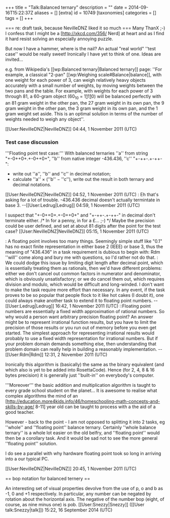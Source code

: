 +++
title = "Talk:Balanced ternary"
description = ""
date = 2014-09-16T15:22:37Z
aliases = []
[extra]
id = 10749
[taxonomies]
categories = []
tags = []
+++

=== re: draft task, because NevilleDNZ liked it so much ===
Many ThanX ;-) I confess that I might be a [http://xkcd.com/356/ Nerd] at heart and as I find it hard resist solving an especially annoying puzzle. 

But now I have a hammer, where is the nail? An actual "real world" ''test case'' would be really sweet!  Ironically I have yet to think of one.  Ideas are invited...

e.g. from Wikipedia's [[wp:Balanced ternary|Balanced ternary]] page: ''For example, a classical "2-pan" [[wp:Weighing scale#Balance|balance]], with one weight for each power of 3, can weigh relatively heavy objects accurately with a small number of weights, by moving weights between the two pans and the table. For example, with weights for each power of 3 through 81, a 60-gram object (60<sub>10</sub> = 1<u>1</u>1<u>1</u>0) will be balanced perfectly with an 81 gram weight in the other pan, the 27 gram weight in its own pan, the 9 gram weight in the other pan, the 3 gram weight in its own pan, and the 1 gram weight set aside. This is an optimal solution in terms of the number of weights needed to weigh any object''.

[[User:NevilleDNZ|NevilleDNZ]] 04:44, 1 November 2011 (UTC)


###  Test case discussion 

'''Floating point test case:''' With balanced ternaries ''a'' from string "+-0++0+.+-0++0+", ''b'' from native integer -436.436, ''c'' "+-++-.+-++-":
* write out ''a'', ''b'' and ''c'' in decimal notation;
* calculate ''a'' × (''b'' − ''c''), write out the result in both ternary and decimal notations.

[[User:NevilleDNZ|NevilleDNZ]] 04:52, 1 November 2011 (UTC)
: Eh that's asking for a lot of trouble.  -436.436 decimal doesn't actually termintate in base 3. --[[User:Ledrug|Ledrug]] 04:59, 1 November 2011 (UTC)

I suspect that "+-0++0+.+-0++0+" and "+-++-.+-++-"  in decimal don't terminate either. /* In for a penny, in for a £... ;-) */ Maybe the precision could be user defined, and set at about 81 digits after the point for the test case? [[User:NevilleDNZ|NevilleDNZ]] 05:15, 1 November 2011 (UTC)

: A floating point involves too many things.  Seemingly simple stuff like "0.1" has no exact finite representation in either base 2 (IEEE) or base 3, thus the meaning of "436.436" in a task requirement is dubious to begin with: Rdm ''will'' come along and bury me with questions, so I'd rather not do that.
: We could dodge this issue by limiting digit length after decimal point, which is essentially treating them as rationals, then we'd have different problems: either we don't cancel out common factors in numerator and denominator, which is obviously unsatisfactory; or we do cancel them out, which requires division and modulo, which would be difficult and long-winded.  I don't want to make the task require more effort than necessary.  In any event, if the task proves to be so popular that people flock to it like hot cakes (I doubt it), one could always make another task to extend it to floating point numbers. --[[User:Ledrug|Ledrug]] 16:42, 1 November 2011 (UTC)
::Floating point numbers are essentially a fixed width approximation of rational numbers.  So why would a person want arbitrary precision floating point?  An answer might be to represent irrational function results, but you have to limit the precision of those results or you run out of memory before you even get started.  The simplest approach for representing irrational results would probably to use a fixed width representation for irrational numbers.  But if your problem domain demands something else, then understanding that problem domain can really help in building a reasonably implementation. --[[User:Rdm|Rdm]] 12:31, 2 November 2011 (UTC)

Ironically this algorithm is (basically) the same as the binary equivalent (and which also is yet to be added into RosettaCode).  Hence (for 2, 4, 8 & 16 bytes precision) it is generally just ''built-in'' on everybody's computer.

'''Moreover''' the basic addition and multiplication algorithm is taught to every grade school student on the planet... It is awesome to realise what complex algorithms the mind of an [http://education.more4kids.info/46/homeschooling-math-concepts-and-skills-by-age/ 8-11] year old can be taught to process with a the aid of a good teacher.

However - back to the point - I am not opposed to splitting it into 2 tasks, eg ''whole'' and ''floating point'' balance ternary.  Certainly ''whole balance ternary'' is a whole lot easier on the old belfry, and ''floating point'' would then be a corollary task.  And it would be sad not to see the more general ''floating point'' solution.

I do see a parallel with why hardware floating point took so long in arriving into a our typical PC.

[[User:NevilleDNZ|NevilleDNZ]] 20:45, 1 November 2011 (UTC)

== bop notation for balanced ternery ==

An interesting set of visual properties devolve from the use of p, o and b as -1, 0 and +1 respectively. In particular, any number can be negated by rotation about the horizontal axis. The negative of the number bop (eight, of course, as nine minus one) is pob. [[User:Snezzy|Snezzy]] ([[User talk:Snezzy|talk]]) 15:22, 16 September 2014 (UTC)
